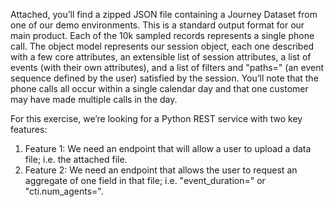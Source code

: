 Attached, you’ll find a zipped JSON file containing a Journey Dataset from one of our demo environments. This is a standard output format for our main product. Each of the 10k sampled records represents a single phone call. The object model represents our session object, each one described with a few core attributes, an extensible list of session attributes, a list of events (with their own attributes), and a list of filters and "paths=" (an event sequence defined by the user) satisfied by the session. You’ll note that the phone calls all occur within a single calendar day and that one customer may have made multiple calls in the day.

For this exercise, we’re looking for a Python REST service with two key features:

1. Feature 1: We need an endpoint that will allow a user to upload a data file; i.e. the attached file.
1. Feature 2: We need an endpoint that allows the user to request an aggregate of one field in that file; i.e. "event_duration=" or "cti.num_agents=".
